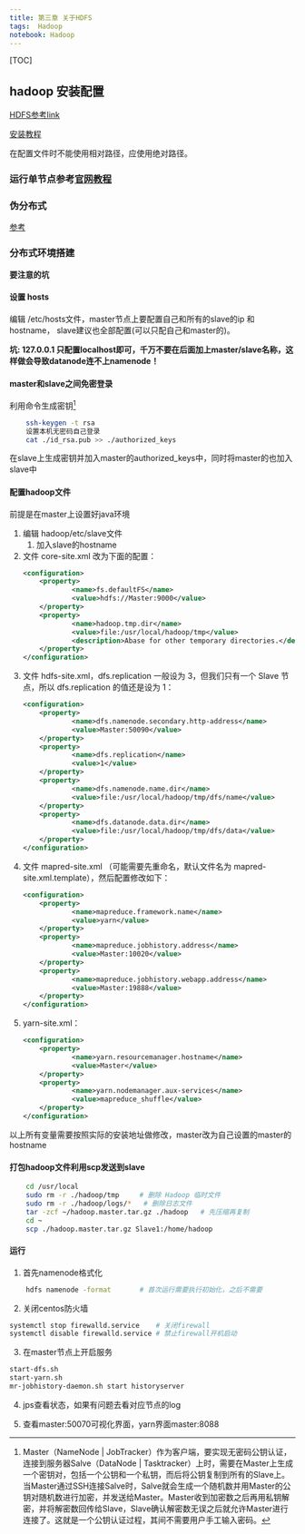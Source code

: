 ```yaml
---
title: 第三章 关于HDFS
tags:  Hadoop
notebook: Hadoop
---
```

[TOC]

## hadoop 安装配置
[HDFS参考link](http://www.cnblogs.com/beanmoon/archive/2012/12/11/2809315.html)

[安装教程](http://www.powerxing.com/install-hadoop-in-centos/)

在配置文件时不能使用相对路径，应使用绝对路径。

### 运行单节点参考[官网教程](http://hadoop.apache.org/docs/current/hadoop-project-dist/hadoop-common/SingleCluster.html)

### 伪分布式

[参考](http://www.powerxing.com/install-hadoop-in-centos/)

### 分布式环境搭建

**要注意的坑**

#### 设置 hosts

编辑 /etc/hosts文件，master节点上要配置自己和所有的slave的ip 和 hostname， slave建议也全部配置(可以只配自己和master的)。

**坑: 127.0.0.1 只配置localhost即可，千万不要在后面加上master/slave名称，这样做会导致datanode连不上namenode！**

#### master和slave之间免密登录

利用命令生成密钥[^原理]

``` sh
    ssh-keygen -t rsa
    设置本机无密码自己登录
    cat ./id_rsa.pub >> ./authorized_keys
```
在slave上生成密钥并加入master的authorized_keys中，同时将master的也加入slave中

#### 配置hadoop文件

前提是在master上设置好java环境

1. 编辑 hadoop/etc/slave文件
    1. 加入slave的hostname
2. 文件 core-site.xml 改为下面的配置：
    ``` xml
    <configuration>
        <property>
                <name>fs.defaultFS</name>
                <value>hdfs://Master:9000</value>
        </property>
        <property>
                <name>hadoop.tmp.dir</name>
                <value>file:/usr/local/hadoop/tmp</value>
                <description>Abase for other temporary directories.</description>
        </property>
    </configuration>
    ```
3. 文件 hdfs-site.xml，dfs.replication 一般设为 3，但我们只有一个 Slave 节点，所以 dfs.replication 的值还是设为 1：
    ``` xml
    <configuration>
        <property>
                <name>dfs.namenode.secondary.http-address</name>
                <value>Master:50090</value>
        </property>
        <property>
                <name>dfs.replication</name>
                <value>1</value>
        </property>
        <property>
                <name>dfs.namenode.name.dir</name>
                <value>file:/usr/local/hadoop/tmp/dfs/name</value>
        </property>
        <property>
                <name>dfs.datanode.data.dir</name>
                <value>file:/usr/local/hadoop/tmp/dfs/data</value>
        </property>
    </configuration>
    ```
4. 文件 mapred-site.xml （可能需要先重命名，默认文件名为 mapred-site.xml.template），然后配置修改如下：
    ``` xml
    <configuration>
        <property>
                <name>mapreduce.framework.name</name>
                <value>yarn</value>
        </property>
        <property>
                <name>mapreduce.jobhistory.address</name>
                <value>Master:10020</value>
        </property>
        <property>
                <name>mapreduce.jobhistory.webapp.address</name>
                <value>Master:19888</value>
        </property>
    </configuration>
    ```
5. yarn-site.xml：
    ``` xml
    <configuration>
        <property>
                <name>yarn.resourcemanager.hostname</name>
                <value>Master</value>
        </property>
        <property>
                <name>yarn.nodemanager.aux-services</name>
                <value>mapreduce_shuffle</value>
        </property>
    </configuration>
    ```
以上所有变量需要按照实际的安装地址做修改，master改为自己设置的master的hostname

#### 打包hadoop文件利用scp发送到slave

``` sh
    cd /usr/local
    sudo rm -r ./hadoop/tmp     # 删除 Hadoop 临时文件
    sudo rm -r ./hadoop/logs/*   # 删除日志文件
    tar -zcf ~/hadoop.master.tar.gz ./hadoop   # 先压缩再复制
    cd ~
    scp ./hadoop.master.tar.gz Slave1:/home/hadoop
```

#### 运行

1. 首先namenode格式化

``` sh
    hdfs namenode -format       # 首次运行需要执行初始化，之后不需要
```

2. 关闭centos防火墙

``` sh
systemctl stop firewalld.service    # 关闭firewall
systemctl disable firewalld.service # 禁止firewall开机启动
```

3. 在master节点上开启服务
``` sh
start-dfs.sh
start-yarn.sh
mr-jobhistory-daemon.sh start historyserver
```

4. jps查看状态，如果有问题去看对应节点的log

5. 查看master:50070可视化界面，yarn界面master:8088 

[^原理]: Master（NameNode | JobTracker）作为客户端，要实现无密码公钥认证，连接到服务器Salve（DataNode | Tasktracker）上时，需要在Master上生成一个密钥对，包括一个公钥和一个私钥，而后将公钥复制到所有的Slave上。当Master通过SSH连接Salve时，Salve就会生成一个随机数并用Master的公钥对随机数进行加密，并发送给Master。Master收到加密数之后再用私钥解密，并将解密数回传给Slave，Slave确认解密数无误之后就允许Master进行连接了。这就是一个公钥认证过程，其间不需要用户手工输入密码。